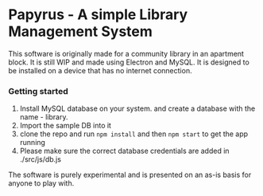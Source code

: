 # Papyrus - A simple Library Management System 

This software is originally made for a community library in an apartment block. It is still WIP and made using Electron and MySQL. It is designed to be installed on a device that has no internet connection. 

### Getting started

1. Install MySQL database on your system. and create a database with the name - library. 
2. Import the sample DB into it
3. clone the repo and run `npm install` and then `npm start` to get the app running
4. Please make sure the correct database credentials are added in ./src/js/db.js

The software is purely experimental and is presented on an as-is basis for anyone to play with.